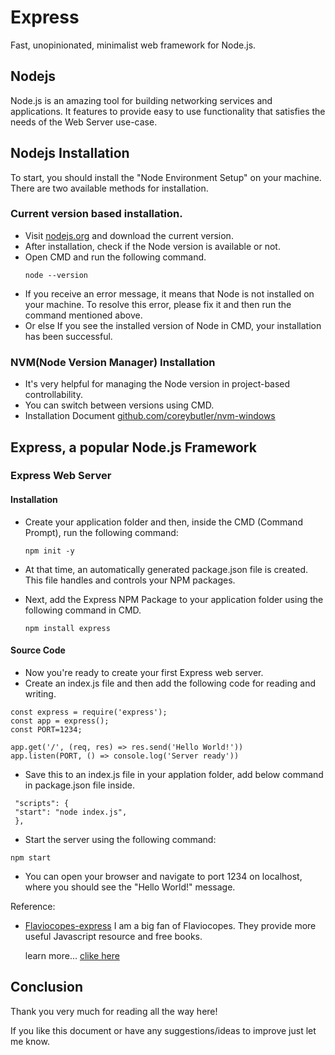 # Express
   Fast, unopinionated, minimalist web framework for Node.js.
   
## Nodejs
   Node.js is an amazing tool for building networking services and applications.  It features to provide easy to use functionality that satisfies the needs of the Web Server use-case.

## Nodejs Installation
  To start, you should install the "Node Environment Setup" on your machine. There are two available methods for installation.
 
### Current version based installation.
  * Visit [nodejs.org](https://nodejs.org/en/) and download the current version.
  * After installation, check if the Node version is available or not.
  * Open CMD and run the following command.
     ```
     node --version
     ```
  * If you receive an error message, it means that Node is not installed on your machine. To resolve this error, please fix it and then run the command mentioned above.
  * Or else If you see the installed version of Node in CMD, your installation has been successful.

### NVM(Node Version Manager) Installation
  * It's very helpful for managing the Node version in project-based controllability.
  * You can switch between versions using CMD.
  * Installation Document [github.com/coreybutler/nvm-windows](https://github.com/coreybutler/nvm-windows)

## Express, a popular Node.js Framework
### Express Web Server
#### Installation
   * Create your application folder and then, inside the CMD (Command Prompt), run the following command:
      ```
      npm init -y
      ```
      
   * At that time, an automatically generated package.json file is created. This file handles and controls your NPM packages.
   
   * Next, add the Express NPM Package to your application folder using the following command in CMD.
      ```
      npm install express
      ```
#### Source Code
   * Now you're ready to create your first Express web server.
   * Create an index.js file and then add the following code for reading and writing.
   ```
   const express = require('express');
   const app = express();
   const PORT=1234;
   
   app.get('/', (req, res) => res.send('Hello World!'))
   app.listen(PORT, () => console.log('Server ready'))
   
   ```
   * Save this to an index.js file in your applation folder, add below command in package.json file inside.
   ```
    "scripts": {
    "start": "node index.js",
    },
   ```
   * Start the server using the following command:
   ```
   npm start
   ```
   * You can open your browser and navigate to port 1234 on localhost, where you should see the "Hello World!" message.

Reference:
 * [Flaviocopes-express](https://flaviocopes.com/express/)
      I am a big fan of Flaviocopes. They provide more useful Javascript resource and free books.
   
      learn more... [clike here](http://expressjs.com/)

## Conclusion
  Thank you very much for reading all the way here!

 If you like this document or have any suggestions/ideas to improve just let me know.

